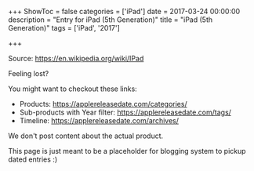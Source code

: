 +++
ShowToc = false
categories = ['iPad']
date = 2017-03-24 00:00:00
description = "Entry for iPad (5th Generation)"
title = "iPad (5th Generation)"
tags = ['iPad', '2017']

+++

Source: https://en.wikipedia.org/wiki/IPad

Feeling lost?

You might want to checkout these links:
- Products: https://applereleasedate.com/categories/
- Sub-products with Year filter: https://applereleasedate.com/tags/
- Timeline: https://applereleasedate.com/archives/

We don't post content about the actual product. 



This page is just meant to be a placeholder for blogging system to pickup dated entries :)


